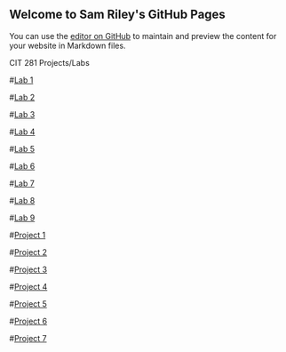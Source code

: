 ## Welcome to Sam Riley's GitHub Pages

You can use the [editor on GitHub](https://github.com/18samr21/CIT-minor/edit/gh-pages/index.md) to maintain and preview the content for your website in Markdown files.

CIT 281 Projects/Labs 

#[Lab 1](https://github.com/18samr21/lab-01)


#[Lab 2](https://github.com/18samr21/lab-02)


#[Lab 3](https://github.com/18samr21/lab-03)


#[Lab 4](https://github.com/18samr21/lab-04)


#[Lab 5](https://github.com/18samr21/lab-05)


#[Lab 6](https://github.com/18samr21/lab-06)


#[Lab 7](https://github.com/18samr21/lab-07)


#[Lab 8](https://github.com/18samr21/lab-08)


#[Lab 9](https://github.com/18samr21/lab-09)


#[Project 1](https://github.com/18samr21/project-01)


#[Project 2](https://github.com/18samr21/project-02)


#[Project 3](https://github.com/18samr21/project-03)


#[Project 4](https://github.com/18samr21/project-04)


#[Project 5](https://github.com/18samr21/project-05)


#[Project 6](https://github.com/18samr21/project-06)


#[Project 7](https://github.com/18samr21/project-07)
